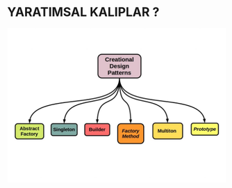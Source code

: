 # YARATIMSAL KALIPLAR ?
<img src="https://github.com/rasitesdmr/CreationalDesignPatterns/blob/master/images/cp1.jpeg" width="100%" height="50%"/>
